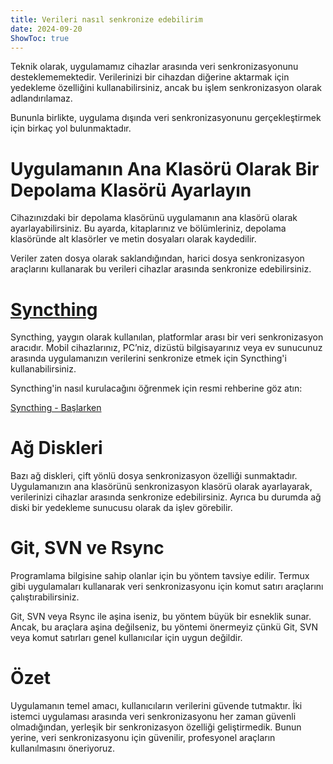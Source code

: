 ```yaml
---
title: Verileri nasıl senkronize edebilirim  
date: 2024-09-20  
ShowToc: true  
---
```


Teknik olarak, uygulamamız cihazlar arasında veri senkronizasyonunu desteklememektedir. Verilerinizi bir cihazdan diğerine aktarmak için yedekleme özelliğini kullanabilirsiniz, ancak bu işlem senkronizasyon olarak adlandırılamaz.

Bununla birlikte, uygulama dışında veri senkronizasyonunu gerçekleştirmek için birkaç yol bulunmaktadır.

# Uygulamanın Ana Klasörü Olarak Bir Depolama Klasörü Ayarlayın

Cihazınızdaki bir depolama klasörünü uygulamanın ana klasörü olarak ayarlayabilirsiniz. Bu ayarda, kitaplarınız ve bölümleriniz, depolama klasöründe alt klasörler ve metin dosyaları olarak kaydedilir.

Veriler zaten dosya olarak saklandığından, harici dosya senkronizasyon araçlarını kullanarak bu verileri cihazlar arasında senkronize edebilirsiniz.

# [Syncthing](https://play.google.com/store/apps/details?id=com.nutomic.syncthingandroid)

Syncthing, yaygın olarak kullanılan, platformlar arası bir veri senkronizasyon aracıdır. Mobil cihazlarınız, PC’niz, dizüstü bilgisayarınız veya ev sunucunuz arasında uygulamanızın verilerini senkronize etmek için Syncthing'i kullanabilirsiniz.

Syncthing'in nasıl kurulacağını öğrenmek için resmi rehberine göz atın:

[Syncthing - Başlarken](https://docs.syncthing.net/intro/getting-started.html#getting-started)

# Ağ Diskleri

Bazı ağ diskleri, çift yönlü dosya senkronizasyon özelliği sunmaktadır. Uygulamanızın ana klasörünü senkronizasyon klasörü olarak ayarlayarak, verilerinizi cihazlar arasında senkronize edebilirsiniz. Ayrıca bu durumda ağ diski bir yedekleme sunucusu olarak da işlev görebilir.

# Git, SVN ve Rsync

Programlama bilgisine sahip olanlar için bu yöntem tavsiye edilir. Termux gibi uygulamaları kullanarak veri senkronizasyonu için komut satırı araçlarını çalıştırabilirsiniz.

Git, SVN veya Rsync ile aşina iseniz, bu yöntem büyük bir esneklik sunar. Ancak, bu araçlara aşina değilseniz, bu yöntemi önermeyiz çünkü Git, SVN veya komut satırları genel kullanıcılar için uygun değildir.

# Özet

Uygulamanın temel amacı, kullanıcıların verilerini güvende tutmaktır. İki istemci uygulaması arasında veri senkronizasyonu her zaman güvenli olmadığından, yerleşik bir senkronizasyon özelliği geliştirmedik. Bunun yerine, veri senkronizasyonu için güvenilir, profesyonel araçların kullanılmasını öneriyoruz.
